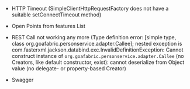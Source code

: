 - HTTP Timeout (SimpleClientHttpRequestFactory does not have a suitable setConnectTimeout method)
- Open Points from features List
                                  
- REST Call not working any more (Type definition error: [simple type, class org.goafabric.personservice.adapter.Callee]; nested exception is com.fasterxml.jackson.databind.exc.InvalidDefinitionException: Cannot construct instance of `org.goafabric.personservice.adapter.Callee` (no Creators, like default constructor, exist): cannot deserialize from Object value (no delegate- or property-based Creator)
- Swagger